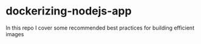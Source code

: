 # dockerizing-nodejs-app
In this repo I cover some recommended best practices for building efficient images 
